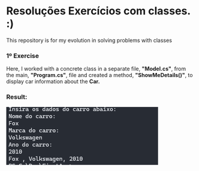 # Resoluções Exercícios com classes. :) 

This repository is for my evolution in solving problems with classes

 
### 1º Exercise 
Here, I worked with a concrete class in a separate file, __"Model.cs"__, from the main, __"Program.cs"__, file and created a method, __"ShowMeDetails()"__, to display car information about the __Car.__

### Result: 
![ResulofCarClass](assets/ResultClassCar.png)

